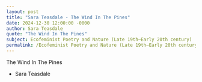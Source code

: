 ```yaml
---
layout: post
title: "Sara Teasdale - The Wind In The Pines"
date: 2024-12-30 12:00:00 -0000
author: Sara Teasdale
quote: "The Wind In The Pines"
subject: Ecofeminist Poetry and Nature (Late 19th–Early 20th century)
permalink: /Ecofeminist Poetry and Nature (Late 19th–Early 20th century)/Sara Teasdale/Sara Teasdale - The Wind In The Pines
---
```


The Wind In The Pines

- Sara Teasdale
